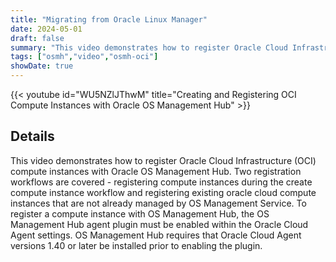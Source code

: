 ```yaml
---
title: "Migrating from Oracle Linux Manager"
date: 2024-05-01
draft: false
summary: "This video demonstrates how to register Oracle Cloud Infrastructure (OCI) compute instances with Oracle OS Management Hub."
tags: ["osmh","video","osmh-oci"]
showDate: true
---
```


{{< youtube id="WU5NZlJThwM" title="Creating and Registering OCI Compute Instances with Oracle OS Management Hub" >}}

## Details

This video demonstrates how to register Oracle Cloud Infrastructure (OCI) compute instances with Oracle OS Management Hub. Two registration workflows are covered - registering compute instances during the create compute instance workflow and registering existing oracle cloud compute instances that are not already managed by OS Management Service. To register a compute instance with OS Management Hub, the OS Management Hub agent plugin must be enabled within the Oracle Cloud Agent settings. OS Management Hub requires that Oracle Cloud Agent versions 1.40 or later be installed prior to enabling the plugin.
